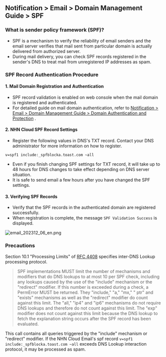 ## Notification > Email > Domain Management Guide > SPF

### What is sender policy framework (SPF)?

- SPF is a mechanism to verify the reliability of email senders and the email server verifies that mail sent from particular domain is actually delivered from
  authorized server.
- During mail delivery, you can check SPF records registered in the sender's DNS to treat mail from unregistered IP addresses as spam.

### SPF Record Authentication Procedure

#### 1. Mail Domain Registration and Authentication

- SPF record validation is enabled on web console when the mail domain is registered and authenticated.
- For detailed guide on mail domain authentication, refer
  to [Notification > Email > Domain Management Guide > Domain Authentication and Protection](./domain-verification/)
  .

#### 2. NHN Cloud SPF Record Settings

- Register the following values in DNS's TXT record. Contact your DNS administrator for more information on how to register.

``` 
v=spf1 include:_spfblocka.toast.com ~all 
```

- Even if you finish changing SPF settings for TXT record, it will take up to 48 hours for DNS changes to take effect depending on DNS server situation.
- It is safe to send email a few hours after you have changed the SPF settings.

#### 3. Verifying SPF Records

- Verify that the SPF records in the authenticated domain are registered successfully.
- When registration is complete, the message `SPF Validation Success` is displayed.

![email_202312_06_en.png](https://kr1-api-object-storage.nhncloudservice.com/v1/AUTH_2acdfabf4efe4efc8a04c00b348110c9/cdn_origin/prod_email/email_202312_06_en.png)

### Precautions

Section 10.1 "Processing Limits" of [RFC 4408](https://datatracker.ietf.org/doc/rfc4408/?include_text=1) specifies inter-DNS Lookup processing protocol.

> SPF implementations MUST limit the number of mechanisms and modifiers that do DNS lookups to at most 10 per SPF check, including any lookups caused by the use
> of the "include" mechanism or the "redirect" modifier. If this number is exceeded during a check, a PermError MUST be returned. They "include," "a," "mx," "
> ptr"
> and "exists" mechanisms as well as the "redirect" modifier do count against this limit. The "all," "ip4" and "ip6" mechanisms do not require DNS lookups and
> therefore do not count against this limit. The "exp" modifier does not count against this limit because the DNS lookup to fetch the explanation string occurs
> after the SPF record has been evaluated.

This call contains all queries triggered by the "include" mechanism or "redirect" modifier. If the NHN Cloud Email's spf
record `v=spf1 include:_spfblocka.toast.com ~all` exceeds DNS Lookup interaction protocol, it may be processed as spam.





